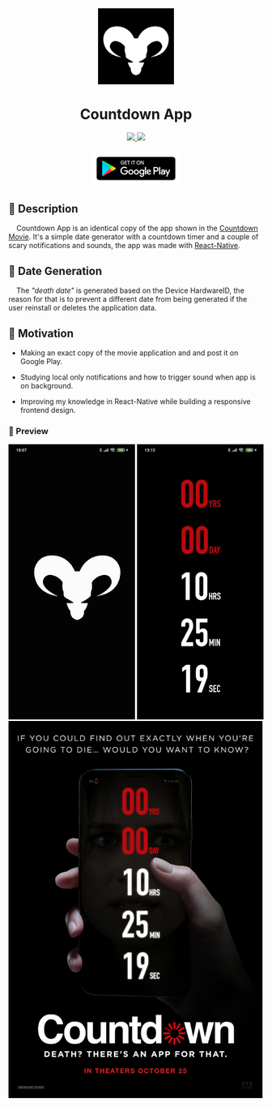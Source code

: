 <div align="center">
<img src="./src/assets/images/logo.jpg" width="150" alt="Countdown Logo" />
<h1>Countdown App</h1>
<a href="/releases/tag/1.36">
<img src="https://img.shields.io/badge/version-1.36-green.svg" />
</a>
<a href="/blob/master/LICENSE.txt">
<img src="https://img.shields.io/badge/license-Apache-blue.svg" />
</a>
<br/>
<br/>
 <a href="https://play.google.com/store/apps/details?id=com.countdownmovieapp">
<img src="./resources/google-play-badge.png" width=180 alt="Link para o Google Play"/>
</a>
</div>

## 📃 Description

    Countdown App is an identical copy of the app shown in the [Countdown Movie](https://www.imdb.com/title/tt10039344/). It's a simple date generator with a countdown timer and a couple of scary notifications and sounds, the app was made with [React-Native](https://github.com/facebook/react-native).

## 📅 Date Generation

    The *"death date"* is generated based on the Device HardwareID, the reason for that is to prevent a different date from being generated if the user reinstall or deletes the application data.

## 🚀 Motivation

- Making an exact copy of the movie application and and post it on Google Play.

- Studying local only notifications and how to trigger sound when app is on background.

- Improving my knowledge in React-Native while building a responsive frontend design.

### 🎨 Preview

<div>
<IMG SRC="./resources/animation.gif" width="250">
<IMG SRC="./resources/countdown.jpeg" width="250">
<IMG SRC="./resources/countdown-movie-poster.jpg" width="502">
</div>
